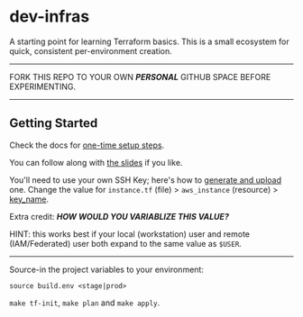 # dev-infras

A starting point for learning Terraform basics. This is a small ecosystem for quick, consistent per-environment creation.

---

FORK THIS REPO TO YOUR OWN _**PERSONAL**_ GITHUB SPACE BEFORE EXPERIMENTING.

---

## Getting Started

Check the docs for [one-time setup steps].

You can follow along with [the slides] if you like.

You'll need to use your own SSH Key; here's how to [generate and upload] one. Change the value for `instance.tf` (file) > `aws_instance` (resource) > [key_name].

Extra credit: _**HOW WOULD YOU VARIABLIZE THIS VALUE?**_

HINT: this works best if your local (workstation) user and remote (IAM/Federated) user both expand to the same value as `$USER`.

---

Source-in the project variables to your environment:

`source build.env <stage|prod>`

`make tf-init`, `make plan` and `make apply`.

[one-time setup steps]:https://github.com/todd-dsm/dev-infras/blob/main/docs/one-time-setup-stuff.md
[the slides]:https://docs.google.com/presentation/d/1Z9rXUV2jKjjwbsBgN6fw0v1GC_bfCgmwEnDOwUxZkH8/edit?usp=sharing
[generate and upload]:https://github.com/todd-dsm/mac-ops/wiki/Install-awscli#openssh-keys
[key_name]:https://github.com/todd-dsm/dev-infras/blob/packer-ami-test/mods/compute/instance.tf#L45
